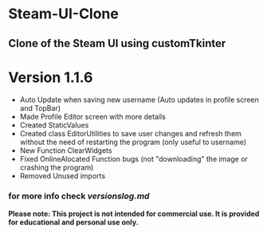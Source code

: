 # Steam-UI-Clone
## Clone of the Steam UI using customTkinter

# Version 1.1.6
 - Auto Update when saving new username (Auto updates in profile screen and TopBar)
 - Made Profile Editor screen with more details
 - Created StaticValues
 - Created class EditorUtilities to save user changes and refresh them without the need of restarting the program (only useful to username)
 - New Function ClearWidgets
 - Fixed OnlineAlocated Function bugs (not "downloading" the image or crashing the program)
 - Removed Unused imports

### for more info check *versionslog.md*

**Please note: This project is not intended for commercial use. It is provided for educational and personal use only.**
